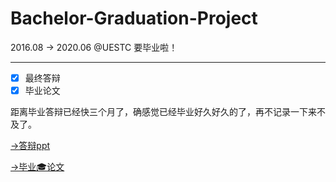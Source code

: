 # Bachelor-Graduation-Project
2016.08 → 2020.06 @UESTC 要毕业啦！

---

- [x] 最终答辩
- [x] 毕业论文

距离毕业答辩已经快三个月了，确感觉已经毕业好久好久的了，再不记录一下来不及了。

[→答辩ppt](./毕业答辩.pdf)

[→毕业🎓论文](./基于床垫BCG信号的在床状态判别研究.pdf)

